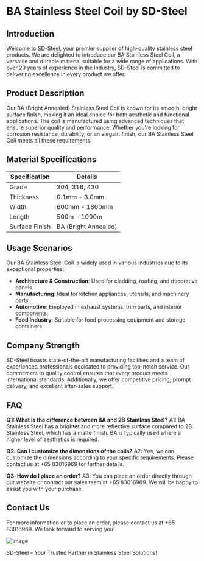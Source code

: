 # BA Stainless Steel Coil by SD-Steel

## Introduction

Welcome to SD-Steel, your premier supplier of high-quality stainless steel products. We are delighted to introduce our BA Stainless Steel Coil, a versatile and durable material suitable for a wide range of applications. With over 20 years of experience in the industry, SD-Steel is committed to delivering excellence in every product we offer.

## Product Description

Our BA (Bright Annealed) Stainless Steel Coil is known for its smooth, bright surface finish, making it an ideal choice for both aesthetic and functional applications. The coil is manufactured using advanced techniques that ensure superior quality and performance. Whether you're looking for corrosion resistance, durability, or an elegant finish, our BA Stainless Steel Coil meets all these requirements.

## Material Specifications

| Specification         | Details                    |
|-----------------------|----------------------------|
| Grade                 | 304, 316, 430              |
| Thickness             | 0.1mm - 3.0mm              |
| Width                 | 600mm - 1800mm             |
| Length                | 500m - 1000m               |
| Surface Finish        | BA (Bright Annealed)       |

## Usage Scenarios

Our BA Stainless Steel Coil is widely used in various industries due to its exceptional properties:
- **Architecture & Construction**: Used for cladding, roofing, and decorative panels.
- **Manufacturing**: Ideal for kitchen appliances, utensils, and machinery parts.
- **Automotive**: Employed in exhaust systems, trim parts, and interior components.
- **Food Industry**: Suitable for food processing equipment and storage containers.

## Company Strength

SD-Steel boasts state-of-the-art manufacturing facilities and a team of experienced professionals dedicated to providing top-notch service. Our commitment to quality control ensures that every product meets international standards. Additionally, we offer competitive pricing, prompt delivery, and excellent after-sales support.

## FAQ

**Q1: What is the difference between BA and 2B Stainless Steel?**
A1: BA Stainless Steel has a brighter and more reflective surface compared to 2B Stainless Steel, which has a matte finish. BA is typically used where a higher level of aesthetics is required.

**Q2: Can I customize the dimensions of the coils?**
A2: Yes, we can customize the dimensions according to your specific requirements. Please contact us at +65 83016969 for further details.

**Q3: How do I place an order?**
A3: You can place an order directly through our website or contact our sales team at +65 83016969. We will be happy to assist you with your purchase.

## Contact Us

For more information or to place an order, please contact us at +65 83016969. We look forward to serving you!

![Image](https://github.com/user-attachments/assets/2567258e-e124-4816-932d-1809bd27ef0b)

SD-Steel – Your Trusted Partner in Stainless Steel Solutions!